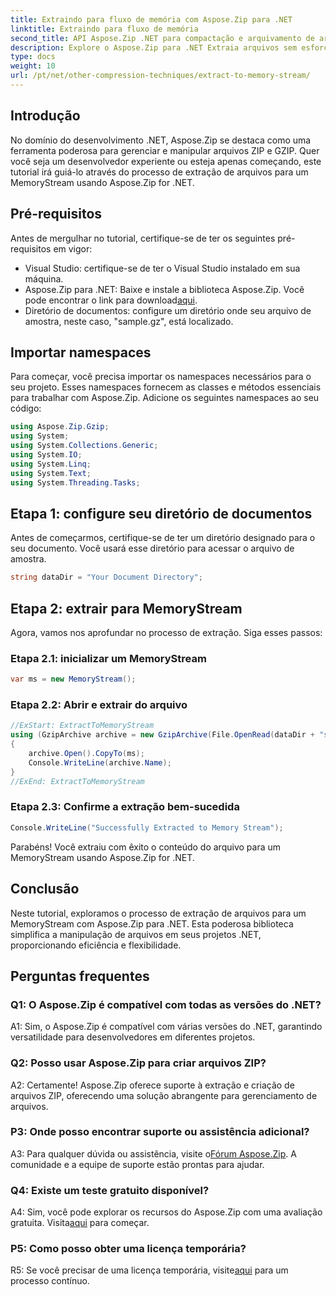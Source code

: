 ```yaml
---
title: Extraindo para fluxo de memória com Aspose.Zip para .NET
linktitle: Extraindo para fluxo de memória
second_title: API Aspose.Zip .NET para compactação e arquivamento de arquivos
description: Explore o Aspose.Zip para .NET Extraia arquivos sem esforço para um MemoryStream neste guia passo a passo. Eleve seu desenvolvimento .NET com facilidade.
type: docs
weight: 10
url: /pt/net/other-compression-techniques/extract-to-memory-stream/
---
```

## Introdução

No domínio do desenvolvimento .NET, Aspose.Zip se destaca como uma ferramenta poderosa para gerenciar e manipular arquivos ZIP e GZIP. Quer você seja um desenvolvedor experiente ou esteja apenas começando, este tutorial irá guiá-lo através do processo de extração de arquivos para um MemoryStream usando Aspose.Zip for .NET.

## Pré-requisitos

Antes de mergulhar no tutorial, certifique-se de ter os seguintes pré-requisitos em vigor:

- Visual Studio: certifique-se de ter o Visual Studio instalado em sua máquina.
-  Aspose.Zip para .NET: Baixe e instale a biblioteca Aspose.Zip. Você pode encontrar o link para download[aqui](https://releases.aspose.com/zip/net/).
- Diretório de documentos: configure um diretório onde seu arquivo de amostra, neste caso, "sample.gz", está localizado.

## Importar namespaces

Para começar, você precisa importar os namespaces necessários para o seu projeto. Esses namespaces fornecem as classes e métodos essenciais para trabalhar com Aspose.Zip. Adicione os seguintes namespaces ao seu código:

```csharp
using Aspose.Zip.Gzip;
using System;
using System.Collections.Generic;
using System.IO;
using System.Linq;
using System.Text;
using System.Threading.Tasks;
```

## Etapa 1: configure seu diretório de documentos

Antes de começarmos, certifique-se de ter um diretório designado para o seu documento. Você usará esse diretório para acessar o arquivo de amostra.

```csharp
string dataDir = "Your Document Directory";
```

## Etapa 2: extrair para MemoryStream

Agora, vamos nos aprofundar no processo de extração. Siga esses passos:

### Etapa 2.1: inicializar um MemoryStream

```csharp
var ms = new MemoryStream();
```

### Etapa 2.2: Abrir e extrair do arquivo

```csharp
//ExStart: ExtractToMemoryStream
using (GzipArchive archive = new GzipArchive(File.OpenRead(dataDir + "sample.gz")))
{
    archive.Open().CopyTo(ms);
    Console.WriteLine(archive.Name);
}
//ExEnd: ExtractToMemoryStream
```

### Etapa 2.3: Confirme a extração bem-sucedida

```csharp
Console.WriteLine("Successfully Extracted to Memory Stream");
```

Parabéns! Você extraiu com êxito o conteúdo do arquivo para um MemoryStream usando Aspose.Zip for .NET.

## Conclusão

Neste tutorial, exploramos o processo de extração de arquivos para um MemoryStream com Aspose.Zip para .NET. Esta poderosa biblioteca simplifica a manipulação de arquivos em seus projetos .NET, proporcionando eficiência e flexibilidade.

## Perguntas frequentes

### Q1: O Aspose.Zip é compatível com todas as versões do .NET?

A1: Sim, o Aspose.Zip é compatível com várias versões do .NET, garantindo versatilidade para desenvolvedores em diferentes projetos.

### Q2: Posso usar Aspose.Zip para criar arquivos ZIP?

A2: Certamente! Aspose.Zip oferece suporte à extração e criação de arquivos ZIP, oferecendo uma solução abrangente para gerenciamento de arquivos.

### P3: Onde posso encontrar suporte ou assistência adicional?

 A3: Para qualquer dúvida ou assistência, visite o[Fórum Aspose.Zip](https://forum.aspose.com/c/zip/37). A comunidade e a equipe de suporte estão prontas para ajudar.

### Q4: Existe um teste gratuito disponível?

 A4: Sim, você pode explorar os recursos do Aspose.Zip com uma avaliação gratuita. Visita[aqui](https://releases.aspose.com/) para começar.

### P5: Como posso obter uma licença temporária?

 R5: Se você precisar de uma licença temporária, visite[aqui](https://purchase.aspose.com/temporary-license/) para um processo contínuo.